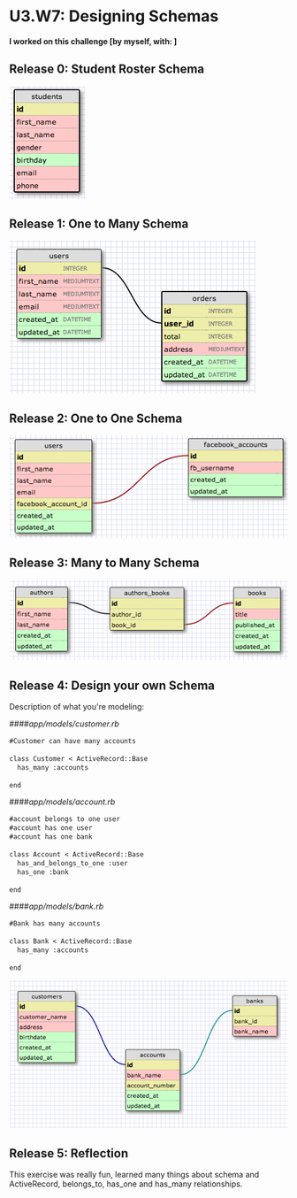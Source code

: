 # U3.W7: Designing Schemas


#### I worked on this challenge [by myself, with: ]


## Release 0: Student Roster Schema
<!-- display your image inline here -->
![Schema](../imgs/0.png)

## Release 1: One to Many Schema
<!-- display your image inline here -->
![One_to_Many_Schema](../imgs/1.png)

## Release 2: One to One Schema
<!-- display your image inline here -->
![One_to_One_Schema](../imgs/2.png)

## Release 3: Many to Many Schema
<!-- display your image inline here -->
![Many_to_Many_Schema](../imgs/3.png)

## Release 4: Design your own Schema
Description of what you're modeling:

####*app/models/customer.rb*
```
#Customer can have many accounts

class Customer < ActiveRecord::Base
  has_many :accounts
  
end

```

####*app/models/account.rb*

```
#account belongs to one user
#account has one user
#account has one bank

class Account < ActiveRecord::Base
  has_and_belongs_to_one :user
  has_one :bank
  
end
```

####*app/models/bank.rb*

```
#Bank has many accounts

class Bank < ActiveRecord::Base
  has_many :accounts

end

```

![Design_your_own_Schema](../imgs/bank.png)

<!-- display your one-to-one image inline here -->
<!-- display your many-to-many image inline here -->

## Release 5: Reflection
This exercise was really fun, learned many things about schema and ActiveRecord, belongs_to, has_one and has_many relationships.
